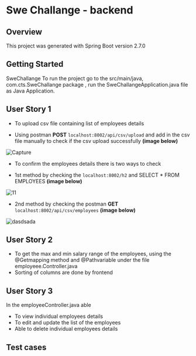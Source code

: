 # Swe Challange - backend

## Overview

This project was generated with Spring Boot version 2.7.0

## Getting Started 
SweChallange
To run the project go to the src/main/java, com.cts.SweChallange package , run the SweChallangeApplication.java file as Java Application.

## User Story 1 

- To upload csv file containing list of employees details 

- Using postman **POST** `localhost:8002/api/csv/upload` and add in the csv file manually to check if the csv upload successfully **(image below)**

![Capture](https://user-images.githubusercontent.com/71129999/174008245-5fd0b790-dc75-45bc-828f-f723925189fd.PNG)


- To confirm the employees details there is two ways to check 

- 1st method by checking the `localhost:8002/h2` and SELECT * FROM EMPLOYEES **(image below)**

![11](https://user-images.githubusercontent.com/71129999/174016479-b1c4435a-6792-4801-8433-74a61b4c4b93.PNG)

- 2nd method by checking the postman **GET** `localhost:8002/api/csv/employees` **(image below)**

![dasdsada](https://user-images.githubusercontent.com/71129999/174016788-bd98f240-a1e6-469a-887f-2b16775cbe9d.PNG)

## User Story 2 

- To get the max and min salary range of the employees, using the @Getmapping method and @Pathvariable under the file employeee.Controller.java
- Sorting of columns are done by frontend 

## User Story 3 

In the employeeController.java able
- To view individual employees details 
- To edit and update the list of the employees 
- Able to delete individual employees details

## Test cases 

